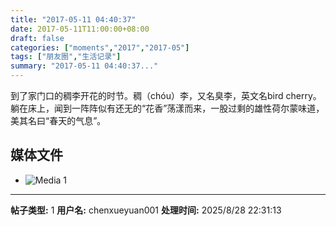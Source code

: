 ```yaml
---
title: "2017-05-11 04:40:37"
date: 2017-05-11T11:00:00+08:00
draft: false
categories: ["moments","2017","2017-05"]
tags: ["朋友圈","生活记录"]
summary: "2017-05-11 04:40:37..."
---
```


到了家门口的稠李开花的时节。稠（chóu）李，又名臭李，英文名bird cherry。躺在床上，闻到一阵阵似有还无的“花香”荡漾而来，一股过剩的雄性荷尔蒙味道，美其名曰“春天的气息”。

## 媒体文件

- ![Media 1](/Moments/photos/2017-05-11/201705110440370.jpg)

---

**帖子类型:** 1
**用户名:** chenxueyuan001
**处理时间:** 2025/8/28 22:31:13